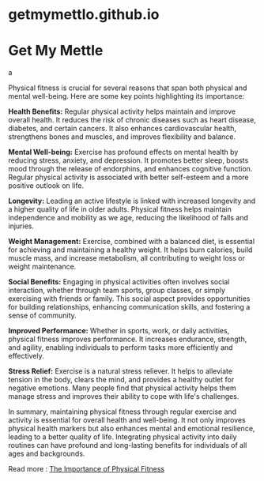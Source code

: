# getmymettlo.github.io
<h1>Get My Mettle </h1>a

Physical fitness is crucial for several reasons that span both physical and mental well-being. Here are some key points highlighting its importance:

**Health Benefits:** Regular physical activity helps maintain and improve overall health. It reduces the risk of chronic diseases such as heart disease, diabetes, and certain cancers. It also enhances cardiovascular health, strengthens bones and muscles, and improves flexibility and balance.

**Mental Well-being:** Exercise has profound effects on mental health by reducing stress, anxiety, and depression. It promotes better sleep, boosts mood through the release of endorphins, and enhances cognitive function. Regular physical activity is associated with better self-esteem and a more positive outlook on life.

**Longevity:** Leading an active lifestyle is linked with increased longevity and a higher quality of life in older adults. Physical fitness helps maintain independence and mobility as we age, reducing the likelihood of falls and injuries.

**Weight Management:** Exercise, combined with a balanced diet, is essential for achieving and maintaining a healthy weight. It helps burn calories, build muscle mass, and increase metabolism, all contributing to weight loss or weight maintenance.

**Social Benefits:** Engaging in physical activities often involves social interaction, whether through team sports, group classes, or simply exercising with friends or family. This social aspect provides opportunities for building relationships, enhancing communication skills, and fostering a sense of community.

**Improved Performance:** Whether in sports, work, or daily activities, physical fitness improves performance. It increases endurance, strength, and agility, enabling individuals to perform tasks more efficiently and effectively.

**Stress Relief:** Exercise is a natural stress reliever. It helps to alleviate tension in the body, clears the mind, and provides a healthy outlet for negative emotions. Many people find that physical activity helps them manage stress and improves their ability to cope with life's challenges.

In summary, maintaining physical fitness through regular exercise and activity is essential for overall health and well-being. It not only improves physical health markers but also enhances mental and emotional resilience, leading to a better quality of life. Integrating physical activity into daily routines can have profound and long-lasting benefits for individuals of all ages and backgrounds.

Read more : <a href="https://getmymettle.com/blogs/health/what-is-the-importance-and-benefits-of-physical-fitness">The Importance of Physical Fitness</a>

